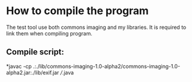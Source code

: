 # How to compile the program

The test tool use both commons imaging and my libraries. It is required to link them when compiling program.

## Compile script:

*javac -cp .:./lib/commons-imaging-1.0-alpha2/commons-imaging-1.0-alpha2.jar:./lib/exif.jar */*.java
